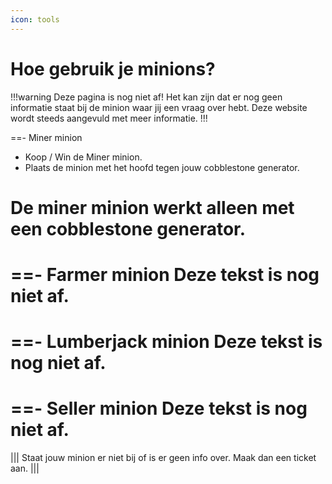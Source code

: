 ```yaml
---
icon: tools
---
```


# Hoe gebruik je minions?

!!!warning Deze pagina is nog niet af!
Het kan zijn dat er nog geen informatie staat bij de minion waar jij een vraag over hebt.
Deze website wordt steeds aangevuld met meer informatie.
!!!

==- Miner minion
- Koop / Win de Miner minion.
- Plaats de minion met het hoofd tegen jouw cobblestone generator.

**De miner minion werkt alleen met een cobblestone generator.**
===

==- Farmer minion
Deze tekst is nog niet af.
===
==- Lumberjack minion
Deze tekst is nog niet af.
===
==- Seller minion
Deze tekst is nog niet af.
===

||| Staat jouw minion er niet bij of is er geen info over.
Maak dan een ticket aan.
|||
